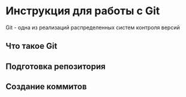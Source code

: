#  **Инструкция для работы с Git**


Git - одна из реализаций распределенных систем контроля версий




## Что такое Git


## Подготовка репозитория

## Создание коммитов